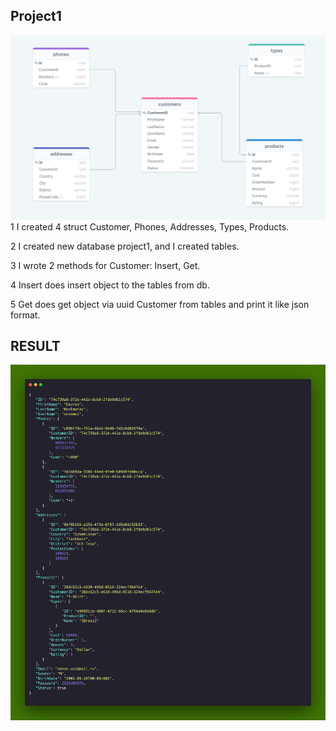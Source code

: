 ## Project1
![img_1.png](img_1.png)
1 I created 4 struct Customer, Phones, Addresses, Types, Products.

2 I created new database project1, and I created tables.

3 I wrote 2 methods for Customer: Insert, Get.

4 Insert does insert object to the tables from db.

5 Get does get object via uuid Customer from tables and print it like json format.

## RESULT
![img.png](img.png)